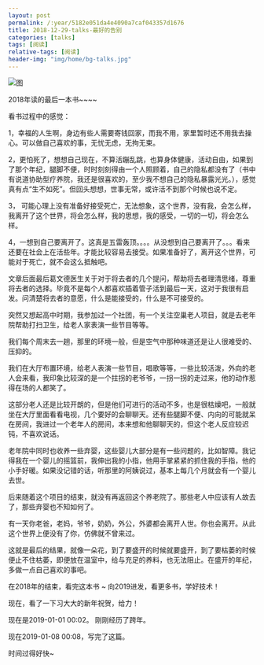 ```yaml
---
layout: post
permalink: /:year/5182e051da4e4090a7caf043357d1676
title: 2018-12-29-talks-最好的告别
categories: [talks]
tags: [阅读]
relative-tags: [阅读]
header-img: "img/home/bg-talks.jpg"
---
```



![图](http://image.linxingyang.net/image/T-talks/image/2018/books/zhdgb.jpg)



2018年读的最后一本书~~~~

看书过程中的感觉：

1，幸福的人生啊，身边有些人需要寄钱回家，而我不用，家里暂时还不用我去操心。可以做自己喜欢的事，无忧无虑，无拘无束。

2，更怕死了，想想自己现在，不算活蹦乱跳，也算身体健康，活动自由，如果到了那个年纪，腿脚不便，时时刻刻得由一个人照顾着，自己的隐私都没有了（书中有说道协助型疗养院，我还是很喜欢的，至少我不想自己的隐私暴露光光。），感觉真有点“生不如死”。但回头想想，世事无常，或许活不到那个时候也说不定。

3， 可能心理上没有准备好接受死亡，无法想象，这个世界，没有我，会怎么样，我离开了这个世界，将会怎么样，我的思想，我的感受，一切的一切，将会怎么样。


4，一想到自己要离开了。这真是五雷轰顶。。。。从没想到自己要离开了。。。看来还要在社会上在活些年。才能比较容易去接受。如果准备好了，离开这个世界，可能对于死亡，就不会这么抵触吧。

文章后面最后葛文德医生关于对于将去者的几个提问，帮助将去者理清思绪，尊重将去者的选择。毕竟不是每个人都喜欢插着管子活到最后一天，这对于我很有启发。问清楚将去者的意愿，什么是能接受的，什么是不可接受的。




突然又想起高中时期，我参加过一个社团，有一个关注空巢老人项目，就是去老年院帮助打扫卫生，给老人家表演一些节目等等。

我们每个周末去一趟，那里的环境一般，但是空气中那种味道还是让人很难受的、压抑的。

我们在大厅布置环境，给老人表演一些节目，唱歌等等，一些比较活泼，外向的老人会来看，我印象比较深的是一个拄拐的老爷爷，一拐一拐的走过来，他的动作惹得在场的人都笑了。

这部分老人还是比较开朗的，但是他们可进行的活动不多，也是很枯燥吧，一般就坐在大厅里面看看电视，几个要好的会聊聊天。还有些腿脚不便、内向的可能就呆在房间，我进过一个老年人的房间，本来想和他聊聊天的，但这个老人反应较迟钝，不喜欢说话。

老年院中同时也收养一些弃婴，这些婴儿大部分是有一些问题的，比如智障。我记得我在一个婴儿的摇篮前，我伸出我的小指，他用手掌紧紧的抓住我的手指，他的小手好暖。如果没记错的话，听那里的阿姨说过，基本上每几个月就会有一个婴儿去世。


后来随着这个项目的结束，就没有再返回这个养老院了。那些老人中应该有人故去了，那些弃婴也不知如何了。


有一天你老爸，老妈，爷爷，奶奶，外公，外婆都会离开人世。你也会离开。从此这个世界上便没有了你，仿佛就不曾来过。

这就是最后的结果，就像一朵花，到了要盛开的时候就要盛开，到了要枯萎的时候便止不住枯萎，即便放在温室中，给与充足的养料，也无法阻止。在盛开的年纪，多做一点自己喜欢的事吧。


在2018年的结束，看完这本书 ~ 向2019进发，看更多书，学好技术！


现在，看了一下习大大的新年祝贺，给力！

现在是2019-01-01 00:02。  刚刚经历了跨年。

现在2019-01-08 00:08，写完了这篇。

时间过得好快~

